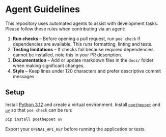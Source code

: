 # Agent Guidelines

This repository uses automated agents to assist with development tasks. Please follow these rules when contributing via an agent:

1. **Run checks** – Before opening a pull request, run `poe check` if dependencies are available. This runs formatting, linting and tests.
2. **Testing limitations** – If checks fail because required dependencies cannot be installed, note this in your PR description.
3. **Documentation** – Add or update markdown files in the `docs/` folder when making significant changes.
4. **Style** – Keep lines under 120 characters and prefer descriptive commit messages.

## Setup

Install [Python 3.12](https://www.python.org/downloads/) and create a virtual environment. Install
[`poethepoet`](https://github.com/nat-n/poethepoet) and [`uv`](https://docs.astral.sh/uv/getting-started/installation/)
so that `poe check` can be run:

```bash
pip install poethepoet uv
```

Export your `OPENAI_API_KEY` before running the application or tests.

